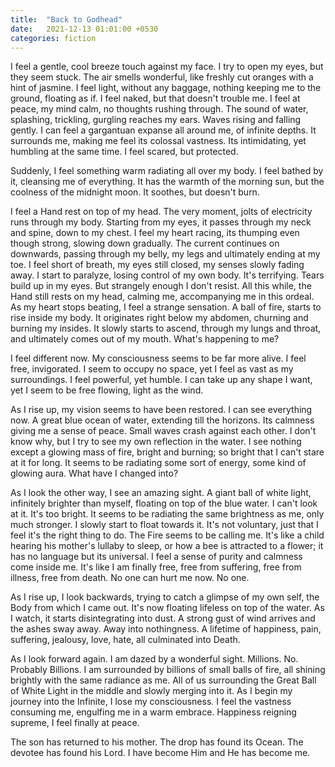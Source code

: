 ```yaml
---
title:  "Back to Godhead"
date:   2021-12-13 01:01:00 +0530
categories: fiction
---
```

I feel a gentle, cool breeze touch against my face. I try to open my eyes, but they seem stuck. The air smells
wonderful, like freshly cut oranges with a hint of jasmine. I feel light, without any baggage, nothing keeping me to the
ground, floating as if. I feel naked, but that doesn't trouble me. I feel at peace, my mind calm, no thoughts rushing
through. The sound of water, splashing, trickling, gurgling reaches my ears. Waves rising and falling gently. I can feel
a gargantuan expanse all around me, of infinite depths. It surrounds me, making me feel its colossal vastness. Its
intimidating, yet humbling at the same time. I feel scared, but protected.

Suddenly, I feel something warm radiating all over my body. I feel bathed by it, cleansing me of everything. It has the
warmth of the morning sun, but the coolness of the midnight moon. It soothes, but doesn't burn.

I feel a Hand rest on top of my head. The very moment, jolts of electricity runs through my body. Starting from my eyes,
it passes through my neck and spine, down to my chest. I feel my heart racing, its thumping even though strong, slowing
down gradually. The current continues on downwards, passing through my belly, my legs and ultimately ending at my toe. I
feel short of breath, my eyes still closed, my senses slowly fading away. I start to paralyze, losing control of my own
body. It's terrifying. Tears build up in my eyes. But strangely enough I don't resist. All this while, the Hand still
rests on my head, calming me, accompanying me in this ordeal. As my heart stops beating, I feel a strange sensation. A
ball of fire, starts to rise inside my body. It originates right below my abdomen, churning and burning my insides. It
slowly starts to ascend, through my lungs and throat, and ultimately comes out of my mouth. What's happening to me?

I feel different now. My consciousness seems to be far more alive. I feel free, invigorated. I seem to occupy no space,
yet I feel as vast as my surroundings. I feel powerful, yet humble. I can take up any shape I want, yet I seem to be
free flowing, light as the wind.

As I rise up, my vision seems to have been restored. I can see everything now. A great blue ocean of water, extending
till the horizons. Its calmness giving me a sense of peace. Small waves crash against each other. I don't know why, but
I try to see my own reflection in the water. I see nothing except a glowing mass of fire, bright and burning; so bright
that I can't stare at it for long. It seems to be radiating some sort of energy, some kind of glowing aura. What have I
changed into?

As I look the other way, I see an amazing sight. A giant ball of white light, infinitely brighter than myself, floating
on top of the blue water. I can't look at it. It's too bright. It seems to be radiating the same brightness as me, only
much stronger. I slowly start to float towards it. It's not voluntary, just that I feel it's the right thing to do. The
Fire seems to be calling me. It's like a child hearing his mother's lullaby to sleep, or how a bee is attracted to a
flower; it has no language but its universal. I feel a sense of purity and calmness come inside me. It's like I am
finally free, free from suffering, free from illness, free from death. No one can hurt me now. No one.

As I rise up, I look backwards, trying to catch a glimpse of my own self, the Body from which I came out. It's now
floating lifeless on top of the water. As I watch, it starts disintegrating into dust. A strong gust of wind arrives and
the ashes sway away. Away into nothingness. A lifetime of happiness, pain, suffering, jealousy, love, hate, all
culminated into Death.

As I look forward again. I am dazed by a wonderful sight. Millions. No. Probably Billions. I am surrounded by billions
of small balls of fire, all shining brightly with the same radiance as me. All of us surrounding the Great Ball of White
Light in the middle and slowly merging into it. As I begin my journey into the Infinite, I lose my consciousness. I feel
the vastness consuming me, engulfing me in a warm embrace. Happiness reigning supreme, I feel finally at peace.

The son has returned to his mother. The drop has found its Ocean. The devotee has found his Lord. I have become Him and
He has become me.